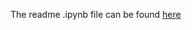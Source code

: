 The readme .ipynb file can be found [here](https://nbviewer.jupyter.org/github/Jay-Haran/geogridmap/blob/master/README.ipynb) 
